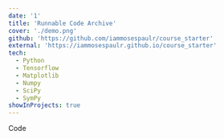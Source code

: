 ```yaml
---
date: '1'
title: 'Runnable Code Archive'
cover: './demo.png'
github: 'https://github.com/iammosespaulr/course_starter'
external: 'https://iammosespaulr.github.io/course_starter'
tech:
  - Python
  - Tensorflow
  - Matplotlib
  - Numpy
  - SciPy
  - SymPy
showInProjects: true
---
```


Code
